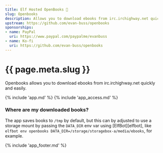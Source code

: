 ```yaml
---
title: Elf Hosted OpenBooks 🧝
slug: Openbooks
description: Allows you to download ebooks from irc.irchighway.net quickly and easily.
upstream: https://github.com/evan-buss/openbooks
sponsorships:
- name: PayPal
  uri: https://www.paypal.com/paypalme/evanbuss
- name: Ko-fi
  uri: https://github.com/evan-buss/openbooks
---
```


# {{ page.meta.slug }}

Openbooks allows you to download ebooks from irc.irchighway.net quickly and easily.

{% include 'app.md' %}
{% include 'app_access.md' %}

### Where are my downloaded books?

The app saves books to `/tmp` by default, but this can by adjusted to use a storage mount by passing the `DATA_DIR` env var using [ElfBot][elfbot], like `elfbot env openbooks DATA_DIR=/storage/storagebox-a/media/ebooks`, for example.

{% include 'app_footer.md' %}
